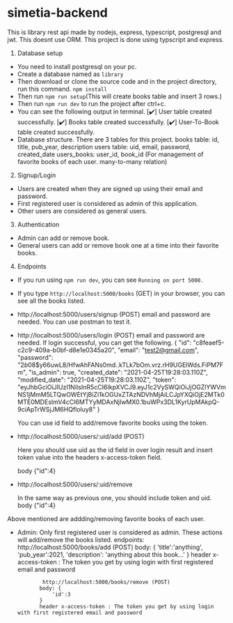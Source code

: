 # simetia-backend

This is library rest api made by nodejs, express, typescript, postgresql and jwt.
This doesnt use ORM.
This project is done using typscript and express.

1. Database setup

- You need to install postgresql on your pc.
- Create a database named as `library`
- Then download or clone the source code and in the project directory, run this command. `npm install`
- Then run `npm run setup`(This will create books table and insert 3 rows.)
- Then run `npm run dev` to run the project after ctrl+c.
- You can see the following output in terminal.
  [✔️] User table created successfully.
  [✔️] Books table created successfully.
  [✔️] User-To-Book table created successfully.
- Database structure.
  There are 3 tables for this project.
  books table: id, title, pub_year, description
  users table: uid, email, password, created_date
  users_books: user_id, book_id (For management of favorite books of each user. many-to-many relation)

2. Signup/Login

- Users are created when they are signed up using their email and password.
- First registered user is considered as admin of this application.
- Other users are considered as general users.

3. Authentication

- Admin can add or remove book.
- General users can add or remove book one at a time into their favorite books.

4. Endpoints

- If you run using `npm run dev`, you can see `Running on port 5000.`
- If you type `http://localhost:5000/books` (GET) in your browser, you can see all the books listed.
- http://localhost:5000/users/signup (POST) email and password are needed. You can use postman to test it.
- http://localhost:5000/users/login (POST) email and password are needed. If login successful, you can get the following.
  {
  "id": "c8feaef5-c2c9-409a-b0bf-d8e1e0345a20",
  "email": "test2@gmail.com",
  "password": "$2b$08$y66uwL8/HfwAhFANs0md..kTLk7bOm.vrz.rH9UGElWds.FiPM7Fm",
  "is_admin": true,
  "created_date": "2021-04-25T19:28:03.110Z",
  "modified_date": "2021-04-25T19:28:03.110Z",
  "token": "eyJhbGciOiJIUzI1NiIsInR5cCI6IkpXVCJ9.eyJ1c2VySWQiOiJjOGZlYWVmNS1jMmM5LTQwOWEtYjBiZi1kOGUxZTAzNDVhMjAiLCJpYXQiOjE2MTk0MTE0MDEsImV4cCI6MTYyMDAxNjIwMX0.1buWPx3DL1KyrUpMAkpQ-9ciApTrWSjJM6HQfloluy8"
  }

  You can use id field to add/remove favorite books using the token.

- http://localhost:5000/users/:uid/add (POST)

  Here you should use uid as the id field in over login result and insert token value into the headers x-access-token field.

  body {"id":4}

- http://localhost:5000/users/:uid/remove

  In the same way as previous one, you should include token and uid.
  body {"id":4}

Above mentioned are addding/removing favorite books of each user.

- Admin:
  Only first registered user is considered as admin. These actions will add/remove the books listed.
  endpoints: http://localhost:5000/books/add (POST)
  body: {
  'title':'anything',
  'pub_year':2021,
  'description': 'anything about this book...'
  }
  header x-access-token : The token you get by using login with first registered email and password

              http://localhost:5000/books/remove (POST)
             body: {
                 'id':3
             }
             header x-access-token : The token you get by using login with first registered email and password
